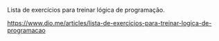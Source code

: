 Lista de exercícios para treinar lógica de programação.

https://www.dio.me/articles/lista-de-exercicios-para-treinar-logica-de-programacao
